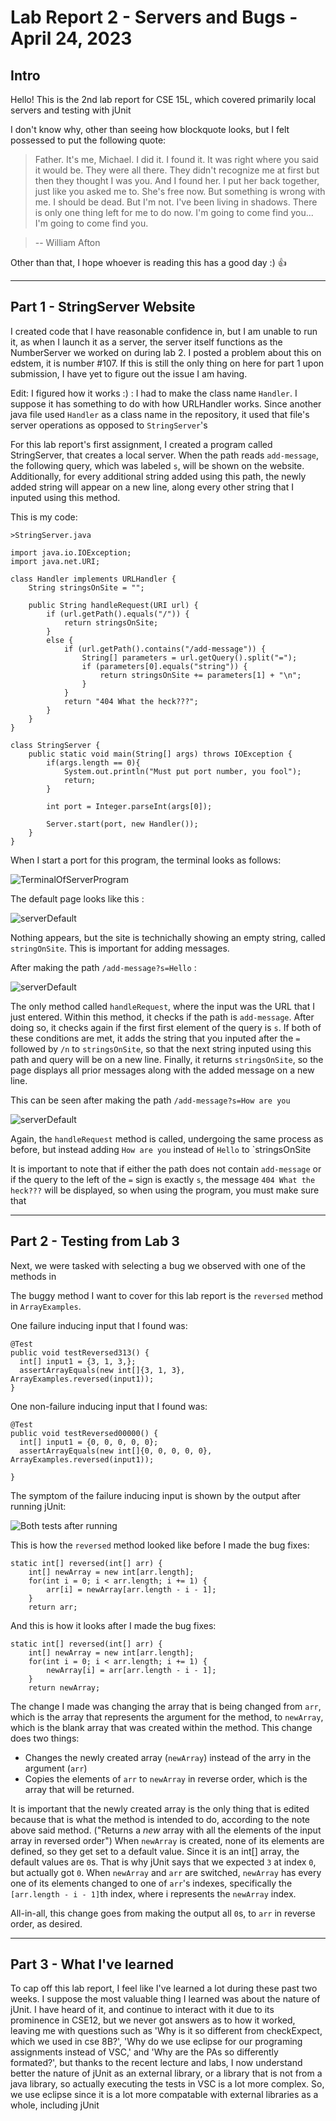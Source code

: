 Lab Report 2 - Servers and Bugs - April 24, 2023
================================================
Intro
---

Hello! This is the 2nd lab report for CSE 15L, which covered primarily local servers and testing with jUnit

I don't know why, other than seeing how blockquote looks, but I felt possessed to put the following quote:

> Father. It's me, Michael. I did it. I found it. It was right where you said it would be. They were all there. They didn't recognize me at first but then they thought I was you. And I found her. I put her back together, just like you asked me to. She's free now. But something is wrong with me. I should be dead. But I'm not. I've been living in shadows. There is only one thing left for me to do now. I'm going to come find you... I'm going to come find you.

> -- William Afton

Other than that, I hope whoever is reading this has a good day :) 👍

---
Part 1 - StringServer Website
---

I created code that I have reasonable confidence in, but I am unable to run it, as when I launch it as a server,  the server itself functions as the NumberServer
we worked on during lab 2. I posted a problem about this on edstem, it is number #107. If this is still the only thing on here for part 1 upon submission, I have yet to 
figure out the issue I am having.

Edit: I figured how it works :) : I had to make the class name `Handler`. I suppose it has something to do with how URLHandler works. Since another java file used 
`Handler` as a class name in the repository, it used that file's server operations as opposed to `StringServer`'s


For this lab report's first assignment, I created a program called StringServer, that creates a local server. When the path reads `add-message`, the following query, 
which was labeled `s`, will be shown on the website. Additionally, for every additional string added using this path, the newly added string will appear on a new line, 
along every other string that I inputed using this method.

This is my code:

    >StringServer.java
    
    import java.io.IOException;
    import java.net.URI;

    class Handler implements URLHandler {
        String stringsOnSite = "";

        public String handleRequest(URI url) {
            if (url.getPath().equals("/")) {
                return stringsOnSite;
            } 
            else {
                if (url.getPath().contains("/add-message")) {
                    String[] parameters = url.getQuery().split("=");
                    if (parameters[0].equals("string")) {
                        return stringsOnSite += parameters[1] + "\n";
                    }
                }
                return "404 What the heck???";
            }
        }
    }

    class StringServer {
        public static void main(String[] args) throws IOException {
            if(args.length == 0){
                System.out.println("Must put port number, you fool");
                return;
            }

            int port = Integer.parseInt(args[0]);

            Server.start(port, new Handler());
        }
    }
    
When I start a port for this program, the terminal looks as follows:

![TerminalOfServerProgram](https://rnguerrero.github.io/cse15l-lab-reports/Lab3%20Pics/terminalServer.png)

The default page looks like this : 

![serverDefault](https://rnguerrero.github.io/cse15l-lab-reports/Lab3%20Pics/serverDefault.png)

Nothing appears, but the site is technichally showing an empty string, called `stringOnSite`. This is important for adding messages.

After making the path `/add-message?s=Hello` :

![serverDefault](https://rnguerrero.github.io/cse15l-lab-reports/Lab3%20Pics/serverHello.png)

The only method called `handleRequest`, where the input was the URL that I just entered. Within this method, it checks if the path is `add-message`. After doing so, it 
checks again if the first first element of the query is `s`. If both of these conditions are met, it adds the string that you inputed after the `=` followed by `/n` to
`stringsOnSite`, so
that the next string inputed using this path and query will be on a new line.
Finally, it returns `stringsOnSite`, so the page displays all prior messages along with the added message on a new line.

This can be seen after making the path `/add-message?s=How are you`

![serverDefault](https://rnguerrero.github.io/cse15l-lab-reports/Lab3%20Pics/serverHowAreYou.png)

Again, the `handleRequest` method is called, undergoing the same process as before, but instead adding `How are you` instead of `Hello` to `stringsOnSite

It is important to note that if either the path does not contain `add-message` or if the query to the left of the `=` sign is exactly `s`, the message `404 What the heck???` will be displayed, so when using the program, you must make sure that 

---
Part 2 - Testing from Lab 3
---

Next, we were tasked with selecting a bug we observed with one of the methods in 

The buggy method I want to cover for this lab report is the `reversed` method in `ArrayExamples`.

One failure inducing input that I found was:

    @Test
    public void testReversed313() {
      int[] input1 = {3, 1, 3,};
      assertArrayEquals(new int[]{3, 1, 3}, ArrayExamples.reversed(input1));
    }
  
  
  
One non-failure inducing input that I found was: 

    @Test
    public void testReversed00000() {
      int[] input1 = {0, 0, 0, 0, 0};
      assertArrayEquals(new int[]{0, 0, 0, 0, 0}, ArrayExamples.reversed(input1));
    
    }
    
    
The symptom of the failure inducing input is shown by the output after running jUnit:
 
![Both tests after running](https://rnguerrero.github.io/cse15l-lab-reports/Lab3%20Pics/12341234.png)
  
  
This is how the `reversed` method looked like before I made the bug fixes:

    static int[] reversed(int[] arr) {
        int[] newArray = new int[arr.length];
        for(int i = 0; i < arr.length; i += 1) {
            arr[i] = newArray[arr.length - i - 1];
        }
        return arr;

And this is how it looks after I made the bug fixes:

    static int[] reversed(int[] arr) {
        int[] newArray = new int[arr.length];
        for(int i = 0; i < arr.length; i += 1) {
            newArray[i] = arr[arr.length - i - 1];
        }
        return newArray;

The change I made was changing the array that is being changed from `arr`, which is the array that represents the argument for the method, to `newArray`, which is the blank array that was created within the method. This change does two things: 

- Changes the newly created array (`newArray`) instead of the arry in the argument (`arr`) 
- Copies the elements of `arr` to `newArray` in reverse order, which is the array that will be returned.
  
It is important that the newly created array is the only thing that is edited because that is what the method is intended to do, according to the note above said method. ("Returns a *new* array with all the elements of the input array in reversed order") 
When `newArray` is created, none of its elements are defined, so they get set to a default value. Since it is an int[] array, the default values are `0`s. That is why jUnit says that we expected `3` at index `0`, but actually got `0`. When `newArray` and `arr` are switched, `newArray` has every one of its elements changed to one of `arr`'s indexes, specifically the `[arr.length - i - 1]`th index, where i represents the `newArray` index.

All-in-all, this change goes from making the output all `0`s, to `arr` in reverse order, as desired.


---
Part 3 - What I've learned
---

To cap off this lab report, I feel like I've learned a lot during these past two weeks. I suppose the most valuable thing I learned was about the nature of jUnit. I 
have heard of it, and continue to interact with it due to its prominence in CSE12, but we never got answers as to how it worked, leaving me with questions such as 'Why 
is it so different from checkExpect, which we used in cse 8B?', 'Why do we use eclipse for our programing assignments instead of VSC,' and 'Why are the PAs so 
differently formated?', but thanks to the recent lecture and labs, I now understand better the nature of jUnit as an external library, or a library that is not from a 
java library, so actually executing the tests in VSC is a lot more complex. So, we use eclipse since it is a lot more compatable with external libraries as a whole, 
including jUnit
